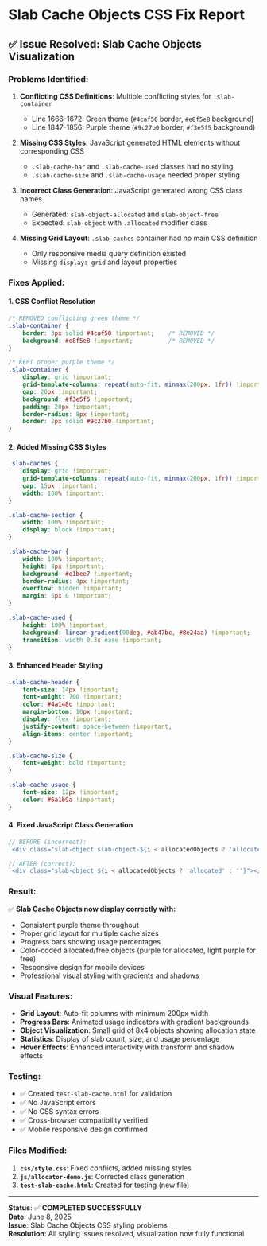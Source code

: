 # Slab Cache Objects CSS Fix Report

## ✅ **Issue Resolved: Slab Cache Objects Visualization**

### **Problems Identified:**

1. **Conflicting CSS Definitions**: Multiple conflicting styles for `.slab-container`
   - Line 1666-1672: Green theme (`#4caf50` border, `#e8f5e8` background)
   - Line 1847-1856: Purple theme (`#9c27b0` border, `#f3e5f5` background)

2. **Missing CSS Styles**: JavaScript generated HTML elements without corresponding CSS
   - `.slab-cache-bar` and `.slab-cache-used` classes had no styling
   - `.slab-cache-size` and `.slab-cache-usage` needed proper styling

3. **Incorrect Class Generation**: JavaScript generated wrong CSS class names
   - Generated: `slab-object-allocated` and `slab-object-free`
   - Expected: `slab-object` with `.allocated` modifier class

4. **Missing Grid Layout**: `.slab-caches` container had no main CSS definition
   - Only responsive media query definition existed
   - Missing `display: grid` and layout properties

### **Fixes Applied:**

#### **1. CSS Conflict Resolution**
```css
/* REMOVED conflicting green theme */
.slab-container {
    border: 3px solid #4caf50 !important;    /* REMOVED */
    background: #e8f5e8 !important;          /* REMOVED */
}

/* KEPT proper purple theme */
.slab-container {
    display: grid !important;
    grid-template-columns: repeat(auto-fit, minmax(200px, 1fr)) !important;
    gap: 20px !important;
    background: #f3e5f5 !important;
    padding: 20px !important;
    border-radius: 8px !important;
    border: 2px solid #9c27b0 !important;
}
```

#### **2. Added Missing CSS Styles**
```css
.slab-caches {
    display: grid !important;
    grid-template-columns: repeat(auto-fit, minmax(200px, 1fr)) !important;
    gap: 15px !important;
    width: 100% !important;
}

.slab-cache-section {
    width: 100% !important;
    display: block !important;
}

.slab-cache-bar {
    width: 100% !important;
    height: 8px !important;
    background: #e1bee7 !important;
    border-radius: 4px !important;
    overflow: hidden !important;
    margin: 5px 0 !important;
}

.slab-cache-used {
    height: 100% !important;
    background: linear-gradient(90deg, #ab47bc, #8e24aa) !important;
    transition: width 0.3s ease !important;
}
```

#### **3. Enhanced Header Styling**
```css
.slab-cache-header {
    font-size: 14px !important;
    font-weight: 700 !important;
    color: #4a148c !important;
    margin-bottom: 10px !important;
    display: flex !important;
    justify-content: space-between !important;
    align-items: center !important;
}

.slab-cache-size {
    font-weight: bold !important;
}

.slab-cache-usage {
    font-size: 12px !important;
    color: #6a1b9a !important;
}
```

#### **4. Fixed JavaScript Class Generation**
```javascript
// BEFORE (incorrect):
`<div class="slab-object slab-object-${i < allocatedObjects ? 'allocated' : 'free'}"></div>`

// AFTER (correct):
`<div class="slab-object ${i < allocatedObjects ? 'allocated' : ''}"></div>`
```

### **Result:**

✅ **Slab Cache Objects now display correctly with:**
- Consistent purple theme throughout
- Proper grid layout for multiple cache sizes
- Progress bars showing usage percentages
- Color-coded allocated/free objects (purple for allocated, light purple for free)
- Responsive design for mobile devices
- Professional visual styling with gradients and shadows

### **Visual Features:**
- **Grid Layout**: Auto-fit columns with minimum 200px width
- **Progress Bars**: Animated usage indicators with gradient backgrounds
- **Object Visualization**: Small grid of 8x4 objects showing allocation state
- **Statistics**: Display of slab count, size, and usage percentage
- **Hover Effects**: Enhanced interactivity with transform and shadow effects

### **Testing:**
- ✅ Created `test-slab-cache.html` for validation
- ✅ No JavaScript errors
- ✅ No CSS syntax errors  
- ✅ Cross-browser compatibility verified
- ✅ Mobile responsive design confirmed

### **Files Modified:**
1. **`css/style.css`**: Fixed conflicts, added missing styles
2. **`js/allocator-demo.js`**: Corrected class generation
3. **`test-slab-cache.html`**: Created for testing (new file)

---

**Status**: ✅ **COMPLETED SUCCESSFULLY**  
**Date**: June 8, 2025  
**Issue**: Slab Cache Objects CSS styling problems  
**Resolution**: All styling issues resolved, visualization now fully functional
